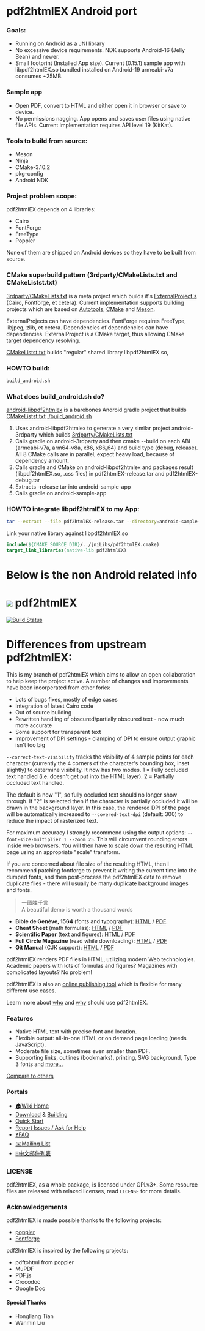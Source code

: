# pdf2htmlEX Android port
### Goals:
* Running on Android as a JNI library
* No excessive device requirements. NDK supports Android-16 (Jelly Bean) and newer. 
* Small footprint (Installed App size). Current (0.15.1) sample app with libpdf2htmlEX.so bundled installed on Android-19 armeabi-v7a consumes ~25MB.

### Sample app
* Open PDF, convert to HTML and either open it in browser or save to device.
* No permissions nagging. App opens and saves user files using native file APIs. Current implementation requires API level 19 (KitKat).

### Tools to build from source:
* Meson
* Ninja
* CMake-3.10.2
* pkg-config
* Android NDK

### Project problem scope:
pdf2htmlEX depends on 4 libraries:
* Cairo
* FontForge
* FreeType
* Poppler

None of them are shipped on Android devices so they have to be built from source.

### CMake superbuild pattern (3rdparty/CMakeLists.txt and CMakeListst.txt)
[3rdparty/CMakeLists.txt](3rdparty/CMakeLists.txt) is a meta project which builds it's [ExternalProject's](https://cmake.org/cmake/help/latest/module/ExternalProject.html) (Cairo, Fontforge, et cetera). Current implementation supports building projects which are based on [Autotools](3rdparty/EPAutotools.cmake), [CMake](3rdparty/EPCMake.cmake) and [Meson](3rdparty/EPMeson.cmake).

ExternalProjects can have dependencies. FontForge requires FreeType, libjpeg, zlib, et cetera. Dependencies of dependencies can have dependencies. ExternalProject is a CMake target, thus allowing CMake target dependency resolving.

[CMakeListst.txt](CMakeListst.txt) builds "regular" shared library libpdf2htmlEX.so, 

### HOWTO build:
```sh
build_android.sh
```

### What does build_android.sh do?
[android-libpdf2htmlex](android-libpdf2htmlex) is a barebones Android gradle project that builds [CMakeListst.txt](CMakeListst.txt)
[./build_android.sh](build_android.sh)
1) Uses android-libpdf2htmlex to generate a very similar project android-3rdparty which builds [3rdparty/CMakeLists.txt](3rdparty/CMakeLists.txt)
2) Calls gradle on android-3rdparty and then cmake --build on each ABI (armeabi-v7a, arm64-v8a, x86, x86_64) and build type (debug, release). All 8 CMake calls are in parallel, expect heavy load, because of dependency amount.
3) Calls gradle and CMake on android-libpdf2htmlex and packages result (libpdf2htmlEX.so, .css files) in pdf2htmlEX-release.tar and pdf2htmlEX-debug.tar
4) Extracts -release tar into android-sample-app
5) Calls gradle on android-sample-app

### HOWTO integrate libpdf2htmlEX to my App:

```sh
tar --extract --file pdf2htmlEX-release.tar --directory=android-sample-app/app/src/main jniLibs assets
```
Link your native library against libpdf2htmlEX.so
```CMake
include(${CMAKE_SOURCE_DIR}/../jniLibs/pdf2htmlEX.cmake)
target_link_libraries(native-lib pdf2htmlEX)
```

# Below is the non Android related info


# ![](https://pdf2htmlEX.github.io/pdf2htmlEX/images/pdf2htmlEX-64x64.png) pdf2htmlEX 

[![Build Status](https://travis-ci.org/pdf2htmlEX/pdf2htmlEX.svg?branch=master)](https://travis-ci.org/pdf2htmlEX/pdf2htmlEX)

# Differences from upstream pdf2htmlEX:

This is my branch of pdf2htmlEX which aims to allow an open collaboration to help keep the project active. A number of changes and improvements have been incorperated from other forks:

* Lots of bugs fixes, mostly of edge cases
* Integration of latest Cairo code
* Out of source building
* Rewritten handling of obscured/partially obscured text - now much more accurate
* Some support for transparent text
* Improvement of DPI settings - clamping of DPI to ensure output graphic isn't too big

`--correct-text-visibility` tracks the visibility of 4 sample points for each character (currently the 4 corners of the character's bounding box, inset slightly) to determine visibility.
It now has two modes. 1 = Fully occluded text handled (i.e. doesn't get put into the HTML layer). 2 = Partially occluded text handled.

The default is now "1", so fully occluded text should no longer show through. If "2" is selected then if the character is partially occluded it will be drawn in the background layer. In this case, the rendered DPI of the page will be automatically increased to `--covered-text-dpi` (default: 300) to reduce the impact of rasterized text.

For maximum accuracy I strongly recommend using the output options: `--font-size-multiplier 1 --zoom 25`. This will circumvent rounding errors inside web browsers. You will then have to scale down the resulting HTML page using an appropriate "scale" transform.

If you are concerned about file size of the resulting HTML, then I recommend patching fontforge to prevent it writing the current time into the dumped fonts, and then post-process the pdf2htmlEX data to remove duplicate files - there will usually be many duplicate background images and fonts.


>一图胜千言<br>A beautiful demo is worth a thousand words

- **Bible de Genève, 1564** (fonts and typography): [HTML](https://pdf2htmlEX.github.io/pdf2htmlEX/demo/geneve.html) / [PDF](https://github.com/raphink/geneve_1564/releases/download/2015-07-08_01/geneve_1564.pdf)
- **Cheat Sheet** (math formulas): [HTML](https://pdf2htmlEX.github.io/pdf2htmlEX/demo/cheat.html) / [PDF](http://www.tug.org/texshowcase/cheat.pdf)
- **Scientific Paper** (text and figures): [HTML](https://pdf2htmlEX.github.io/pdf2htmlEX/demo/demo.html) / [PDF](http://citeseerx.ist.psu.edu/viewdoc/download?doi=10.1.1.148.349&rep=rep1&type=pdf)
- **Full Circle Magazine** (read while downloading): [HTML](https://pdf2htmlEX.github.io/pdf2htmlEX/demo/issue65_en.html) / [PDF](http://dl.fullcirclemagazine.org/issue65_en.pdf)
- **Git Manual** (CJK support): [HTML](https://pdf2htmlEX.github.io/pdf2htmlEX/demo/chn.html) / [PDF](http://files.cnblogs.com/phphuaibei/git%E6%90%AD%E5%BB%BA.pdf)

pdf2htmlEX renders PDF files in HTML, utilizing modern Web technologies.
Academic papers with lots of formulas and figures? Magazines with complicated layouts? No problem!

pdf2htmlEX is also an [online publishing tool](https://pdf2htmlEX.github.io/pdf2htmlEX/doc/tb108wang.html) which is flexible for many different use cases. 

Learn more about [who](https://github.com/pdf2htmlEX/pdf2htmlEX/wiki/Use-Cases) and [why](https://github.com/pdf2htmlEX/pdf2htmlEX/wiki/Introduction) should use pdf2htmlEX.

### Features

* Native HTML text with precise font and location.
* Flexible output: all-in-one HTML or on demand page loading (needs JavaScript).
* Moderate file size, sometimes even smaller than PDF.
* Supporting links, outlines (bookmarks), printing, SVG background, Type 3 fonts and [more...](https://github.com/pdf2htmlEX/pdf2htmlEX/wiki/Feature-List)

[Compare to others](https://github.com/pdf2htmlEX/pdf2htmlEX/wiki/Comparison)

### Portals

 * [:house:Wiki Home](https://github.com/pdf2htmlEX/pdf2htmlEX/wiki)
 * [Download](https://github.com/pdf2htmlEX/pdf2htmlEX/wiki/Download) & [Building](https://github.com/pdf2htmlEX/pdf2htmlEX/wiki/Building)
 * [Quick Start](https://github.com/pdf2htmlEX/pdf2htmlEX/wiki/Quick-Start)
 * [Report Issues / Ask for Help](https://github.com/pdf2htmlEX/pdf2htmlEX/blob/master/CONTRIBUTING.md#guidance)
 * [:question:FAQ](https://github.com/pdf2htmlEX/pdf2htmlEX/wiki/FAQ)
 * [:envelope:Mailing List](https://groups.google.com/forum/#!forum/pdf2htmlex)
 * [:mahjong:中文邮件列表](https://groups.google.com/forum/#!forum/pdf2htmlex-cn)

### LICENSE

pdf2htmlEX, as a whole package, is licensed under GPLv3+.
Some resource files are released with relaxed licenses, read `LICENSE` for more details.

### Acknowledgements

pdf2htmlEX is made possible thanks to the following projects:

* [poppler](http://poppler.freedesktop.org/)
* [Fontforge](http://fontforge.org/)

pdf2htmlEX is inspired by the following projects:

* pdftohtml from poppler 
* MuPDF
* PDF.js
* Crocodoc
* Google Doc

#### Special Thanks

* Hongliang Tian
* Wanmin Liu 
